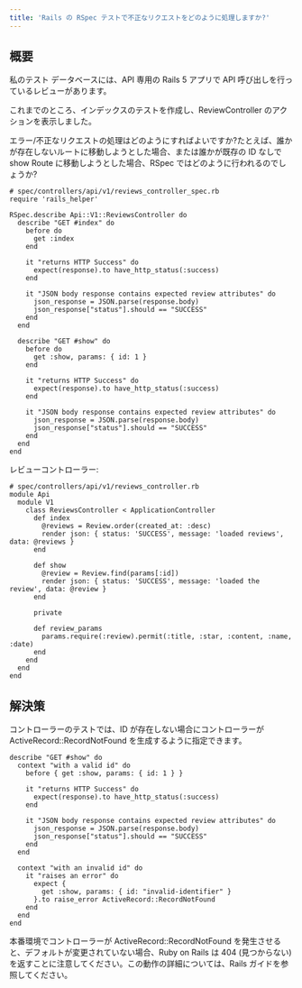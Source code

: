 ```yaml
---
title: 'Rails の RSpec テストで不正なリクエストをどのように処理しますか?'
---
```


## 概要
私のテスト データベースには、API 専用の Rails 5 アプリで API 呼び出しを行っているレビューがあります。

これまでのところ、インデックスのテストを作成し、ReviewController のアクションを表示しました。

エラー/不正なリクエストの処理はどのようにすればよいですか?たとえば、誰かが存在しないルートに移動しようとした場合、または誰かが既存の ID なしで show Route に移動しようとした場合、RSpec ではどのように行われるのでしょうか?

```
# spec/controllers/api/v1/reviews_controller_spec.rb
require 'rails_helper'

RSpec.describe Api::V1::ReviewsController do
  describe "GET #index" do
    before do
      get :index
    end

    it "returns HTTP Success" do
      expect(response).to have_http_status(:success)
    end

    it "JSON body response contains expected review attributes" do
      json_response = JSON.parse(response.body)
      json_response["status"].should == "SUCCESS"
    end
  end

  describe "GET #show" do
    before do
      get :show, params: { id: 1 }
    end

    it "returns HTTP Success" do
      expect(response).to have_http_status(:success)
    end

    it "JSON body response contains expected review attributes" do
      json_response = JSON.parse(response.body)
      json_response["status"].should == "SUCCESS"
    end
  end
end

```
レビューコントローラー:

```
# spec/controllers/api/v1/reviews_controller.rb
module Api
  module V1
    class ReviewsController < ApplicationController
      def index
        @reviews = Review.order(created_at: :desc)
        render json: { status: 'SUCCESS', message: 'loaded reviews', data: @reviews }
      end

      def show
        @review = Review.find(params[:id])
        render json: { status: 'SUCCESS', message: 'loaded the review', data: @review }
      end

      private

      def review_params
        params.require(:review).permit(:title, :star, :content, :name, :date)
      end
    end
  end
end

```
## 解決策
コントローラーのテストでは、ID が存在しない場合にコントローラーが ActiveRecord::RecordNotFound を生成するように指定できます。

```
describe "GET #show" do
  context "with a valid id" do
    before { get :show, params: { id: 1 } }

    it "returns HTTP Success" do
      expect(response).to have_http_status(:success)
    end

    it "JSON body response contains expected review attributes" do
      json_response = JSON.parse(response.body)
      json_response["status"].should == "SUCCESS"
    end
  end

  context "with an invalid id" do
    it "raises an error" do
      expect { 
        get :show, params: { id: "invalid-identifier" }
      }.to raise_error ActiveRecord::RecordNotFound
    end
  end
end

```
本番環境でコントローラーが ActiveRecord::RecordNotFound を発生させると、デフォルトが変更されていない場合、Ruby on Rails は 404 (見つからない) を返すことに注意してください。この動作の詳細については、Rails ガイドを参照してください。

